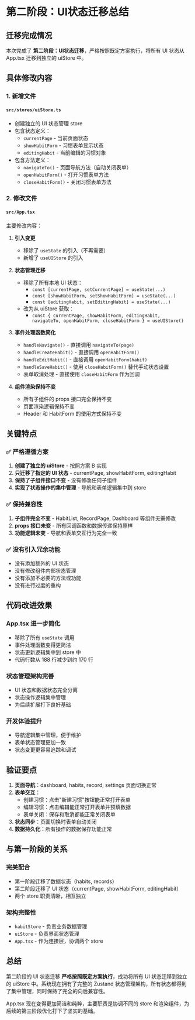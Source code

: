 # 第二阶段：UI状态迁移总结

## 迁移完成情况

本次完成了 **第二阶段：UI状态迁移**，严格按照既定方案执行，将所有 UI 状态从 App.tsx 迁移到独立的 uiStore 中。

## 具体修改内容

### 1. 新增文件

#### `src/stores/uiStore.ts`
- 创建独立的 UI 状态管理 store
- 包含状态定义：
  - `currentPage` - 当前页面状态
  - `showHabitForm` - 习惯表单显示状态  
  - `editingHabit` - 当前编辑的习惯对象
- 包含方法定义：
  - `navigateTo()` - 页面导航方法（自动关闭表单）
  - `openHabitForm()` - 打开习惯表单方法
  - `closeHabitForm()` - 关闭习惯表单方法

### 2. 修改文件

#### `src/App.tsx`
主要修改内容：

1. **引入变更**
   - 移除了 `useState` 的引入（不再需要）
   - 新增了 `useUIStore` 的引入

2. **状态管理迁移**
   - 移除了所有本地 UI 状态：
     - `const [currentPage, setCurrentPage] = useState(...)`
     - `const [showHabitForm, setShowHabitForm] = useState(...)`
     - `const [editingHabit, setEditingHabit] = useState(...)`
   - 改为从 uiStore 获取：
     - `const { currentPage, showHabitForm, editingHabit, navigateTo, openHabitForm, closeHabitForm } = useUIStore()`

3. **事件处理函数简化**
   - `handleNavigate()` - 直接调用 `navigateTo(page)`
   - `handleCreateHabit()` - 直接调用 `openHabitForm()`
   - `handleEditHabit()` - 直接调用 `openHabitForm(habit)`
   - `handleSaveHabit()` - 使用 `closeHabitForm()` 替代手动状态设置
   - 表单取消处理 - 直接使用 `closeHabitForm` 作为回调

4. **组件渲染保持不变**
   - 所有子组件的 props 接口完全保持不变
   - 页面渲染逻辑保持不变
   - Header 和 HabitForm 的使用方式保持不变

## 关键特点

### ✅ 严格遵循方案
1. **创建了独立的 uiStore** - 按照方案 B 实现
2. **只迁移了指定的 UI 状态** - currentPage, showHabitForm, editingHabit
3. **保持了子组件接口不变** - 没有修改任何子组件
4. **实现了状态操作的集中管理** - 导航和表单逻辑集中到 store

### ✅ 保持兼容性
1. **子组件完全不变** - HabitList, RecordPage, Dashboard 等组件无需修改
2. **props 接口未变** - 所有回调函数和数据传递保持原样
3. **功能逻辑未变** - 导航和表单交互行为完全一致

### ✅ 没有引入冗余功能
- 没有添加额外的 UI 状态
- 没有修改组件内部状态管理
- 没有添加不必要的方法或功能
- 没有进行过度的重构

## 代码改进效果

### App.tsx 进一步简化
- 移除了所有 `useState` 调用
- 事件处理函数变得更简洁
- 状态更新逻辑集中到 store 中
- 代码行数从 188 行减少到约 170 行

### 状态管理架构完善
- UI 状态和数据状态完全分离
- 状态操作逻辑集中管理
- 为后续扩展打下良好基础

### 开发体验提升
- 导航逻辑集中管理，便于维护
- 表单状态管理更加一致
- 状态变更更容易追踪和调试

## 验证要点

1. **页面导航**：dashboard, habits, record, settings 页面切换正常
2. **表单交互**：
   - 创建习惯：点击"新建习惯"按钮能正常打开表单
   - 编辑习惯：点击编辑能正常打开表单并预填数据
   - 表单关闭：保存和取消都能正常关闭表单
3. **状态同步**：页面切换时表单自动关闭
4. **数据持久化**：所有操作的数据保存功能正常

## 与第一阶段的关系

### 完美配合
- 第一阶段迁移了数据状态（habits, records）
- 第二阶段迁移了 UI 状态（currentPage, showHabitForm, editingHabit）
- 两个 store 职责清晰，相互独立

### 架构完整性
- `habitStore` - 负责业务数据管理
- `uiStore` - 负责界面状态管理
- `App.tsx` - 作为连接层，协调两个 store

## 总结

第二阶段的 UI 状态迁移 **严格按照既定方案执行**，成功将所有 UI 状态迁移到独立的 uiStore 中。系统现在拥有了完整的 Zustand 状态管理架构，所有状态都得到了集中管理，同时保持了完全的向后兼容性。

App.tsx 现在变得更加简洁和纯粹，主要职责是协调不同的 store 和渲染组件，为后续的第三阶段优化打下了坚实的基础。
